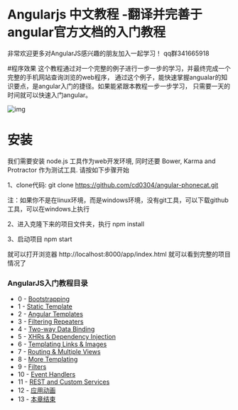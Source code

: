 
# Angularjs 中文教程  -翻译并完善于angular官方文档的入门教程

非常欢迎更多对AngularJS感兴趣的朋友加入一起学习！ qq群341665918

#程序效果
这个教程通过对一个完整的例子进行一步一步的学习，并最终完成一个完整的手机网站查询浏览的web程序，
通过这个例子，能快速掌握angualar的知识要点，是angular入门的捷径。如果能紧跟本教程一步一步学习，
只需要一天的时间就可以快速入门angular。

![img](https://docs.angularjs.org/img/tutorial/catalog_screen.png)



# 安装

我们需要安装 node.js 工具作为web开发环境, 同时还要 Bower, Karma and Protractor 作为测试工具. 请按如下步骤开始

1、clone代码:
git clone https://github.com/cd0304/angular-phonecat.git

注：如果你不是在linux环境，而是windows环境，没有git工具，可以下载github工具，可以在windows上执行

2、进入克隆下来的项目文件夹，执行
npm install

3、启动项目
npm start

就可以打开浏览器 http://localhost:8000/app/index.html  就可以看到完整的项目情况了


### AngularJS入门教程目录



* 0 -  [Bootstrapping](http://angularjs.cn/A002 "AngularJS快速开始")
* 1 -  [Static Template](http://angularjs.cn/A002 "AngularJS快速开始")
* 2 -  [Angular Templates](http://angularjs.cn/A002 "AngularJS快速开始")
* 3 -  [Filtering Repeaters](http://angularjs.cn/A002 "AngularJS快速开始")
* 4 -  [Two-way Data Binding](http://angularjs.cn/A002 "AngularJS快速开始")
* 5 -  [XHRs & Dependency Injection](http://angularjs.cn/A002 "AngularJS快速开始")
* 6 -  [Templating Links & Images](http://angularjs.cn/A002 "AngularJS快速开始")
* 7 -  [Routing & Multiple Views](http://angularjs.cn/A002 "AngularJS快速开始")
* 8 -  [More Templating](http://angularjs.cn/A002 "AngularJS快速开始")
* 9 -  [Filters](http://angularjs.cn/A002 "AngularJS快速开始")
* 10 - [Event Handlers](http://angularjs.cn/A002 "AngularJS快速开始")
* 11 - [REST and Custom Services](http://angularjs.cn/A002 "AngularJS快速开始")
* 12 - [应用动画](https://github.com/cd0304/angular-phonecat/blob/master/docs/step-12.md)
* 13 - [本章结束](https://github.com/cd0304/angular-phonecat/blob/master/docs/step-13.md )
